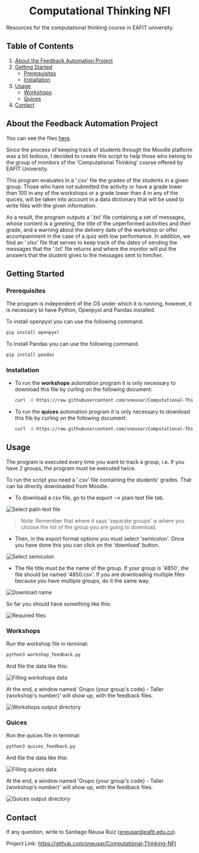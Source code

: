 <h1 align="center"> Computational Thinking NFI </h1>
Resources for the computational thinking course in EAFIT university.

## Table of Contents
<ol>
  <li><a href="#about-the-feedback-automation-project">About the Feedback Automation Project</a></li>
  <li>
    <a href="#getting-started">Getting Started</a>
    <ul>
      <li><a href="#prerequisites">Prerequisites</a></li>
      <li><a href="#installation">Installation</a></li>
    </ul>
  </li>
  <li>
    <a href="#usage">Usage</a>
    <ul>
      <li><a href="#workshops">Workshops</a></li>
      <li><a href="#quices">Quices</a></li>
    </ul>
  </li>
  <li><a href="#contact">Contact</a></li>
</ol>

<!-- About the Feedback Automation Project -->

## About the Feedback Automation Project
You can see the files [here](https://github.com/sneusar/Computational-Thinking-NFI/blob/main/Feedback-Automation).

Since the process of keeping track of students through the Moodle platform was a bit tedious, I decided to create this script to help those who belong to the group of monitors of the 'Computational Thinking' course offered by EAFIT University.

This program evaluates in a '.csv' file the grades of the students in a given group. Those who have not submitted the activity or have a grade lower than 100 in any of the workshops or a grade lower than 4 in any of the quices, will be taken into account in a data dictionary that will be used to write files with the given information.

As a result, the program outputs a '.txt' file containing a set of messages, whose content is a greeting, the title of the unperformed activities and their grade, and a warning about the delivery date of the workshop or offer accompaniment in the case of a quiz with low performance. In addition, we find an '.xlsx' file that serves to keep track of the dates of sending the messages that the '.txt' file returns and where the monitor will put the answers that the student gives to the messages sent to him/her.

<!-- GETTING STARTED -->
## Getting Started

### Prerequisites
The program is independent of the OS under which it is running, however, it is necessary to have Python, Openpyxl and Pandas installed.

To install openpyxl you can use the following command.
  ```sh
  pip install openpyxl
  ```
  
To install Pandas you can use the following command.
  ```sh
  pip install pandas
  ```
  
### Installation
* To run the **workshops** automation program it is only necessary to download this file by curling on the following document:

   ```sh
   curl -O https://raw.githubusercontent.com/sneusar/Computational-Thinking-NFI/main/Feedback-Automation/workshops_feedback.py
   ```
* To run the **quices** automation program it is only necessary to download this file by curling on the following document:

   ```sh
   curl -O https://raw.githubusercontent.com/sneusar/Computational-Thinking-NFI/main/Feedback-Automation/quices_feedback.py
   ```

<!-- USAGE -->
## Usage
The program is executed every time you want to track a group, i.e. if you have 2 groups, the program must be executed twice.

To run the script you need a '.csv' file containing the students' grades. That can be directly downloaded from Moodle.

* To download a csv file, go to the export --> plain text file tab.

![Select palin text file](https://user-images.githubusercontent.com/99107537/223928142-7defc6a7-6ec9-4eaf-a316-d362a8265486.png)
  
 > Note: Remember that where it says 'separate groups' is where you choose the list of the group you are going to download.

* Then, in the export format options you must select 'semicolon'. Once you have done this you can click on the 'download' button.

![Select semicolon](https://user-images.githubusercontent.com/99107537/223928857-4bd1573a-fdc7-433e-973f-3006e5871338.png)

* The file title must be the name of the group. If your group is '4850', the file should be named '4850.csv'. If you are downloading multiple files because you have multiple groups, do it the same way.

![Download name](https://user-images.githubusercontent.com/99107537/223929066-4ac7b9e6-77f4-4279-9209-a577763ed35b.png)

So far you should have something like this:

![Required files](https://user-images.githubusercontent.com/99107537/224457388-4a367c2d-2a21-4ccc-8de1-ee651282e2dc.png)


### Workshops
Run the workshop file in terminal:

  ```sh
  python3 workshop_feedback.py 
  ```

And file the data like this:

![Filling workshops data](https://user-images.githubusercontent.com/99107537/224457574-f6f1db49-bee3-484c-bc94-bad07f047f3a.png)

At the end, a window named 'Grupo {your group's code} - Taller {workshop's number}' will show up, with the feedback files.

![Workshops output directory](https://user-images.githubusercontent.com/99107537/224457708-72b5aa47-be7a-4a0c-9ba0-bc7b7a9cb54b.png)


### Quices
Run the quices file in terminal:

  ```sh
  python3 quices_feedback.py 
  ```

And file the data like this:

![Filling quices data](https://user-images.githubusercontent.com/99107537/224457974-a038edfe-f945-43ba-9f18-c800f6893f34.png)

At the end, a window named 'Grupo {your group's code} - Taller {workshop's number}' will show up, with the feedback files.

![Quices output directory](https://user-images.githubusercontent.com/99107537/224457977-c79aba1a-987d-40c3-84c2-5b9a5226b544.png)

<!-- CONTACT -->
## Contact
If any question, write to Santiago Neusa Ruiz (sneusar@eafit.edu.co).

Project Link: https://github.com/sneusar/Computational-Thinking-NFI
